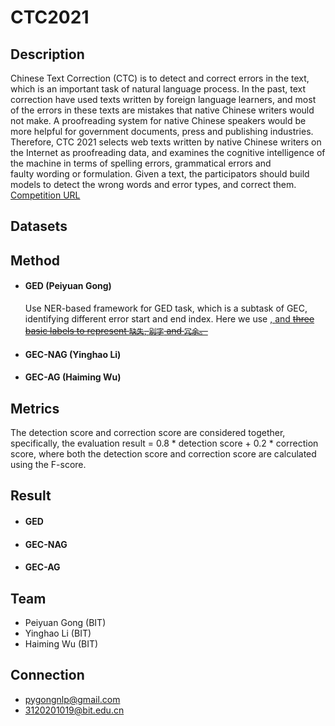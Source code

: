 # CTC2021

## Description
Chinese Text Correction (CTC) is to detect and correct errors in the text, which is an important task of natural language process. In the past, text correction have used texts written by foreign language learners, and most of the errors in these texts are mistakes that native Chinese writers would not make. A proofreading system for native Chinese speakers would be more helpful for government documents, press and publishing industries. Therefore, CTC 2021 selects web texts written by native Chinese writers on the Internet as proofreading data, and examines the cognitive intelligence of the machine in terms of spelling errors, grammatical errors and faulty wording or formulation. Given a text, the participators should build models to detect the wrong words and error types, and correct them. [Competition URL](https://competitions.codalab.org/competitions/32702#learn_the_details)

## Datasets

## Method

* #### GED (Peiyuan Gong) 
    Use NER-based framework for GED task, which is a subtask of GEC, identifying different error start and end index. Here we use <INS>, <REP> and <DEL> three basic labels to represent `缺失`, `别字` and `冗余`。
* #### GEC-NAG (Yinghao Li)
* #### GEC-AG (Haiming Wu)

## Metrics
The detection score and correction score are considered together, specifically, the evaluation result = 0.8 * detection score + 0.2 * correction score, where both the detection score and correction score are calculated using the F-score.

## Result

* #### GED
* #### GEC-NAG
* #### GEC-AG

## Team

* Peiyuan Gong (BIT)
* Yinghao Li (BIT)
* Haiming Wu (BIT)

## Connection

* pygongnlp@gmail.com
* 3120201019@bit.edu.cn
